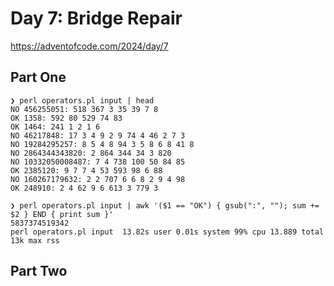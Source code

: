 # Day 7: Bridge Repair

https://adventofcode.com/2024/day/7

## Part One

```
❯ perl operators.pl input | head
NO 456255051: 518 367 3 35 39 7 8
OK 1358: 592 80 529 74 83
OK 1464: 241 1 2 1 6
NO 46217848: 17 3 4 9 2 9 74 4 46 2 7 3
NO 19284295257: 8 5 4 8 94 3 5 8 6 8 41 8
NO 2864344343820: 2 864 344 34 3 820
NO 10332050008487: 7 4 738 100 50 84 85
OK 2385120: 9 7 7 4 53 593 98 6 88
NO 160267179632: 2 2 707 6 6 8 2 9 4 98
OK 248910: 2 4 62 9 6 613 3 779 3

❯ perl operators.pl input | awk '($1 == "OK") { gsub(":", ""); sum += $2 } END { print sum }'
5837374519342
perl operators.pl input  13.82s user 0.01s system 99% cpu 13.889 total 13k max rss
```

## Part Two

```
```
